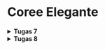 # Coree Elegante

<details>
<Summary><b>Tugas 7</b></Summary>

## 1. Apa itu Stateless Widget dan Stateful Widget? Jelaskan perbedaannya.

- **Stateless Widget** : Stateless Widget adalah jenis widget yang tidak memiliki state yang dapat berubah saat aplikasi berjalan. Widget ini statis dan hanya menampilkan data yang sudah ada tanpa perubahan selama runtime. Contoh dari stateless widget adalah `Text` atau `Icon`. Stateless widget cocok untuk elemen-elemen UI yang tidak memerlukan pembaruan.

- **Stateful Widget**: Stateful Widget adalah jenis widget yang memiliki state yang dapat berubah selama aplikasi berjalan. Widget ini lebih dinamis karena mampu menyimpan data dan memperbaruinya berdasarkan interaksi pengguna. Contoh dari stateful widget adalah `Checkbox` atau `TextField`, di mana perubahan dalam interaksi pengguna dapat mempengaruhi tampilan atau data yang ditampilkan.

## 2. Sebutkan widget yang kamu gunakan dalam proyek ini dan fungsinya.

- **MaterialApp**: Menjadi titik masuk aplikasi dan menyediakan tema global untuk aplikasi.
- **ThemeData**: Mengatur tema untuk aplikasi, seperti warna primary dan secondary, serta berbagai properti tema lainnya.
- **Scaffold**: Memberikan struktur dasar aplikasi, termasuk AppBar, Body, dan FloatingActionButton.
- **AppBar**: Menampilkan toolbar di bagian atas aplikasi dengan judul atau ikon.
- **Center**: Mengatur posisi widget di tengah layar.
- **Text**: Menampilkan teks di layar, digunakan untuk memberikan label, judul, atau informasi.
- **Icon**: Menampilkan ikon yang digunakan untuk mempercantik tampilan atau memberikan informasi visual.
- **FloatingActionButton**: Menambahkan tombol aksi floating yang biasanya digunakan untuk melakukan aksi penting dalam aplikasi.

## 3. Apa fungsi dari `setState()`? Sebutkan variabel apa saja yang bisa terpengaruh oleh fungsi tersebut

`setState()` adalah fungsi yang digunakan dalam stateful widget untuk memberi tahu Flutter bahwa ada perubahan pada state yang memerlukan pembaruan tampilan UI. Dengan memanggil `setState()`, Flutter akan merender ulang bagian-bagian yang terpengaruh oleh perubahan tersebut.

Variabel yang terdampak oleh `setState()` adalah variabel yang disimpan dalam kelas stateful widget dan harus diperbarui ketika UI membutuhkan pembaruan. Contoh variabel yang sering terdampak adalah variabel yang menyimpan nilai input pengguna, status tombol, atau data yang diambil dari API.

## 4. Apa Perbedaan antara `const` dan `final` ?

- **const**: Menandakan bahwa nilai dari variabel adalah konstan dan sudah diketahui saat compile time. Semua nilai yang diinisialisasi dengan `const` bersifat immutable dan tidak akan pernah berubah.
  
- **final**: Menandakan variabel yang nilainya hanya dapat diinisialisasi satu kali dan tidak dapat diubah setelahnya. Namun, nilai dari variabel `final` bisa didapatkan saat runtime, tidak harus saat compile time seperti `const`.

## 5. Bagaimana cara kamu mengimplementasikan checklist di atas?

1. Buat proyek Flutter baru dengan nama produk saya yaitu menggunakan perintah `flutter create coree_elegante`, lalu navigasikan ke direktori proyek tersebut dengan `cd coree_elegante`.
2. Jalankan aplikasi Flutter menggunakan `flutter run`, atau jika ingin membukanya di Google Chrome, gunakan perintah `flutter run -d chrome`.
3. Atur skema warna di `main.dart` dengan menggunakan `ColorScheme.fromSwatch`
4. Pindahkan widget `MyHomePage` dari `main.dart` ke file baru bernama `menu.dart` di dalam folder `lib`, lalu tambahkan `import 'package:coree_elegante/menu.dart';` di `main.dart`.
5. Deklarasikan variabel `npm`, `name`, dan `className` dalam `MyHomePage` di `menu.dart` untuk menampilkan informasi berupa NPM, nama, dan kelas.
6. Buat widget `InfoCard` di `menu.dart` untuk menampilkan informasi di atas dalam bentuk kartu sederhana.
7. Tambahkan daftar `ItemHomepage` di `menu.dart`, berisi tiga tombol: "Lihat Daftar Produk", "Tambah Produk", dan "Logout".
8. Implementasikan widget `ItemCard` di `menu.dart` untuk menampilkan tombol-tombol tersebut dan buat `SnackBar` yang muncul saat tombol ditekan, menampilkan pesan sesuai tombol yang dipilih.
9. Gunakan `GridView` dan `Row` di `MyHomePage` untuk menampilkan `InfoCard` dan `ItemCard`, mengatur tata letak informasi dan tombol secara rapi.
</details>

<details>
<Summary><b>Tugas 8</b></Summary>

## 1. Apa kegunaan const di Flutter? Jelaskan apa keuntungan ketika menggunakan const pada kode Flutter. Kapan sebaiknya kita menggunakan const, dan kapan sebaiknya tidak digunakan?

**Keuntungan Menggunakan `const`:**
- Efisiensi memori: Objek konstan disimpan hanya sekali di memori
- Performa rendering yang lebih baik: Widget `const` dapat di-cache dan tidak perlu di-rebuild

**Kapan Menggunakan `const`?**
- Literal widget (Text, Icon, Container)
- Objek immutable (warna, ukuran, style)
- Variabel konstan (URL API, konfigurasi)

**Kapan Tidak Menggunakan `const`?**
- Objek mutable (nilai berubah-ubah)
- Komputasi kompleks
- Konteks yang berbeda (objek hanya berguna dalam konteks tertentu)
 
## 2. Jelaskan dan bandingkan penggunaan Column dan Row pada Flutter. Berikan contoh implementasi dari masing-masing layout widget ini!

**`Column`**
- Menyusun anak-anak widget secara vertikal, dari atas ke bawah
- Berguna untuk menyusun elemen bertumpuk (judul, deskripsi, tombol)

Contoh implementasi `Column`:

```dart
Column(
  children: [
    Text('Ini Judul'),
    SizedBox(height: 16.0),
    Text('Ini Deskripsi'),
    SizedBox(height: 16.0),
    ElevatedButton(
      onPressed: () { /* aksi */ },
      child: Text('Klik Saya'),
    ),
  ],
)
```

**`Row`**
- Menyusun anak-anak widget secara horizontal, dari kiri ke kanan 
- Berguna untuk menyusun elemen berdampingan (ikon, teks)

Contoh implementasi `Row`:

```dart
Row(
  children: [
    Icon(Icons.arrow_back),
    SizedBox(width: 8.0),
    Text('Kembali'),
  ],
)
``

**Perbedaan**
- `Column` untuk layout vertikal, `Row` untuk layout horizontal
- `Column` untuk elemen bertumpuk, `Row` untuk elemen berdampingan
- Dapat digabungkan untuk membuat layout kompleks (grid, kartu)

## 3. Jelaskan dan bandingkan penggunaan Column dan Row pada Flutter. Berikan contoh implementasi dari masing-masing layout widget ini!

1. **TextField**
   - Digunakan untuk menerima input teks dari pengguna.
   - Memiliki banyak opsi kustomisasi seperti hint text, input formatters, dan validasi.

2. **NumberField**
   - Digunakan untuk menerima input angka dari pengguna.
   - Merupakan turunan khusus dari TextField dengan format input angka.

Selain elemen-elemen di atas, Flutter juga menyediakan elemen input lain yang mungkin tidak saya gunakan pada tugas kali ini, seperti:
- **Dropdown** : Bisa digunakan untuk memilih satu opsi dari daftar.
- **Checkbox/Switch** : Digunakan untuk menerima input boolean (ya/tidak) dari pengguna.
- **RadioButton**: Digunakan untuk memilih satu opsi dari beberapa pilihan.
- **Slider**: Digunakan untuk memilih nilai dalam rentang tertentu.
- **RangeSlider**: Digunakan untuk memilih rentang nilai.
- **FileInput**: Digunakan untuk memilih file dari penyimpanan perangkat.

## 4. Bagaimana cara kamu mengatur tema (theme) dalam aplikasi Flutter agar aplikasi yang dibuat konsisten? Apakah kamu mengimplementasikan tema pada aplikasi yang kamu buat?
1. Mendefinisikan tema global pada `main.dart` menggunakan `ThemeData`
   - Mengatur warna, tipografi, dan gaya visual yang konsisten

2. Menggunakan komponen dari `Theme.of(context)` saat membangun widget
   - Memastikan konsistensi tema pada seluruh aplikasi

3. Menerapkan tema khusus pada widget tertentu jika diperlukan
   - Membungkus widget dalam `Theme` widget

Dengan implementasi tema yang konsisten, aplikasi Flutter saya memiliki tampilan dan gaya visual yang selaras di seluruh aplikasi.

## 5. Bagaimana cara kamu menangani navigasi dalam aplikasi dengan banyak halaman pada Flutter?
1. Menggunakan `Navigator` sebagai stack untuk mengelola perpindahan antar halaman
2. Mendefinisikan rute-rute halaman pada `main.dart`
3. Menggunakan `Navigator.pushNamed(context, routeName)` untuk berpindah ke halaman baru
4. Menggunakan `Navigator.pop(context)` untuk kembali ke halaman sebelumnya
5. Menambahkan Drawer untuk navigasi cepat antar halaman
</details>



